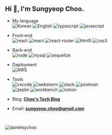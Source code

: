 <h2 align="left">Hi 👋, I'm Sungyeop Choo.</h2>

- My language <br>
![Korean](https://img.shields.io/badge/Korean-red)
![English](https://img.shields.io/badge/English-blue)
![typescript](https://img.shields.io/badge/TypeScript-white?logo=typescript)
![javascript](https://img.shields.io/badge/JavaScript-white?logo=javascript)

- Front-end <br>
![react](https://img.shields.io/badge/React-white?logo=react)
![react](https://img.shields.io/badge/React_Hooks-white?logo=react)
![react-router](https://img.shields.io/badge/React_router-white?logo=react-router)
![html5](https://img.shields.io/badge/HTML5-white?logo=html5)
![css3](https://img.shields.io/badge/CSS3-white?logo=css3)

- Back-end <br>
![node](https://img.shields.io/badge/Node.js-white?logo=node.js)
![mysql](https://img.shields.io/badge/MySQL-white?logo=mysql)
![sequelize](https://img.shields.io/badge/Sequelize-white)

- Deployment <br>
![AWS](https://img.shields.io/badge/AWS-white?logo=Amazon-AWS)

- Tools <br>
![vscode](https://img.shields.io/badge/VScode-white)
![webstorm](https://img.shields.io/badge/WebStorm-white)
![slack](https://img.shields.io/badge/Slack-white)
![postman](https://img.shields.io/badge/Postman-white) <br>
![zeplin](https://img.shields.io/badge/Zeplin-white)
![workbench](https://img.shields.io/badge/MySQL_Workbench-white)
![notion](https://img.shields.io/badge/Notion-white)

- Blog: **[Choo's Tech Blog](https://chooworld.com/)**

- Email: **[sungyeop.choo@gmail.com](mailto:sungyeop.choo@gmail.com)**

<br>

<p><img align="left" src="https://github-readme-streak-stats.herokuapp.com/?user=danielsychoo&" alt="danielsychoo" /></p>
